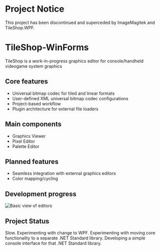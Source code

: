 # Project Notice
This project has been discontinued and superceded by ImageMagitek and TileShop.WPF.

# TileShop-WinForms
TileShop is a work-in-progress graphics editor for console/handheld videogame system graphics

## Core features
* Universal bitmap codec for tiled and linear formats
* User-defined XML universal bitmap codec configurations
* Project-based workflow
* Plugin architecture for external file loaders

## Main components
* Graphics Viewer
* Pixel Editor
* Palette Editor

## Planned features
* Seamless integration with external graphics editors
* Color mapping/cycling

## Development progress
![Basic view of editors](http://i.imgur.com/GYrc3zK.png)

## Project Status
Slow.
Experimenting with change to WPF.
Experimenting with moving core functionality to a separate .NET Standard library.
Developing a simple console interface for that .NET Standard library.
